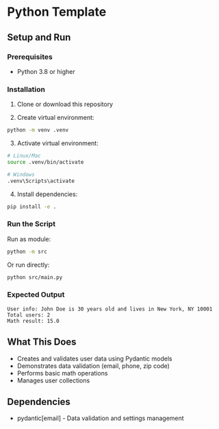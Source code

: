 # Python Template

## Setup and Run

### Prerequisites
- Python 3.8 or higher

### Installation

1. Clone or download this repository

2. Create virtual environment:
```bash
python -m venv .venv
```

3. Activate virtual environment:
```bash
# Linux/Mac
source .venv/bin/activate

# Windows
.venv\Scripts\activate
```

4. Install dependencies:
```bash
pip install -e .
```

### Run the Script

Run as module:
```bash
python -m src
```

Or run directly:
```bash
python src/main.py
```

### Expected Output
```
User info: John Doe is 30 years old and lives in New York, NY 10001
Total users: 2
Math result: 15.0
```

## What This Does

- Creates and validates user data using Pydantic models
- Demonstrates data validation (email, phone, zip code)
- Performs basic math operations
- Manages user collections

## Dependencies

- pydantic[email] - Data validation and settings management